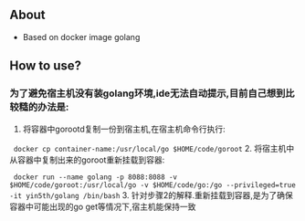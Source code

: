 ## About
- Based on docker image golang 

## How to use?
### 为了避免宿主机没有装golang环境,ide无法自动提示,目前自己想到比较糙的办法是:
1. 将容器中gorootd复制一份到宿主机,在宿主机命令行执行:

`` 
  docker cp container-name:/usr/local/go $HOME/code/goroot
``
2. 将宿主机中从容器中复制出来的goroot重新挂载到容器:

`` 
  docker run --name golang -p 8088:8088 -v $HOME/code/goroot:/usr/local/go -v $HOME/code/go:/go --privileged=true -it yin5th/golang /bin/bash
``
3. 针对步骤2的解释.重新挂载到容器,是为了确保容器中可能出现的go get等情况下,宿主机能保持一致 
